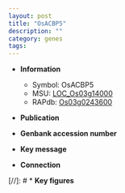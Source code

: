 ```yaml
---
layout: post
title: "OsACBP5"
description: ""
category: genes
tags: 
---
```


* **Information**  
    + Symbol: OsACBP5  
    + MSU: [LOC_Os03g14000](http://rice.uga.edu/cgi-bin/ORF_infopage.cgi?orf=LOC_Os03g14000)  
    + RAPdb: [Os03g0243600](http://rapdb.dna.affrc.go.jp/viewer/gbrowse_details/irgsp1?name=Os03g0243600)  

* **Publication**  

* **Genbank accession number**  

* **Key message**  

* **Connection**  

[//]: # * **Key figures**  


